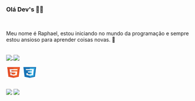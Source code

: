 ### Olá Dev's 🤜🤛
<br>

<p>Meu nome é Raphael, estou iniciando no mundo da programação e sempre estou ansioso para aprender coisas novas. 🚀</p>
<br>
 
<div>
<a href="https://github.com/Raphael-Paiva98/github-readme-stats">
  <img height="180em" align="center" src="https://github-readme-stats.vercel.app/api?username=Raphael-Paiva98&show_icons=true&theme=tokyonight"/>
</a>
<a href="https://github.com/Raphael-Paiva98/convoychat">
  <img height="180em" align="center" src="https://github-readme-stats.vercel.app/api/top-langs?username=Raphael-Paiva98&show_icons=true&theme=tokyonight&layout=compact&langs_count=8&card_width=120" />
</a>
  <br>
   <br>
  
</div>
<div style="display: inline_block">
  <img align="center" alt="Rafa-HTML" height="30" width="40" src="https://raw.githubusercontent.com/devicons/devicon/master/icons/html5/html5-original.svg">
  <img align="center" alt="Rafa-CSS" height="30" width="40" src="https://raw.githubusercontent.com/devicons/devicon/master/icons/css3/css3-original.svg">
 </div>

 ##

 <a href="https://instagram.com/raphaell.paiva" target="_blank"><img src="https://img.shields.io/badge/-Instagram-%23E4405F?style=for-the-badge&logo=instagram&logoColor=white" target="_blank"></a>
  <a href = "https://mail.google.com/mail/u/0/#inbox"><img src="https://img.shields.io/badge/-Gmail-%23333?style=for-the-badge&logo=gmail&logoColor=white" target="_blank"></a>



